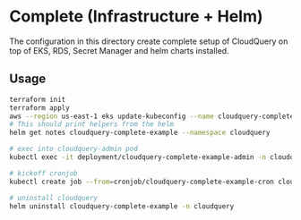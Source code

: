 # Complete (Infrastructure + Helm)

The configuration in this directory create complete setup of CloudQuery on top of EKS, RDS, Secret Manager and helm charts installed.

## Usage

```bash
terraform init
terraform apply
aws --region us-east-1 eks update-kubeconfig --name cloudquery-complete-example
# This should print helpers from the helm
helm get notes cloudquery-complete-example --namespace cloudquery

# exec into cloudquery-admin pod
kubectl exec -it deployment/cloudquery-complete-example-admin -n cloudquery -- /bin/sh

# kickoff cronjob
kubectl create job --from=cronjob/cloudquery-complete-example-cron cloudquery-complete-example-cron -n cloudquery

# uninstall cloudquery
helm uninstall cloudquery-complete-example -n cloudquery
```
